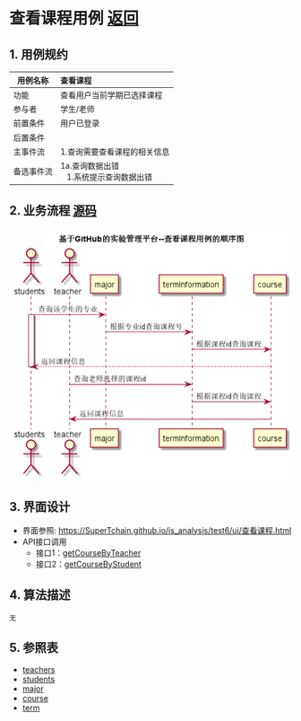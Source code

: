 # 查看课程用例 [返回](../README.md)



## 1. 用例规约

| 用例名称   | 查看课程                                               |
| ---------- | :----------------------------------------------------- |
| 功能       | 查看用户当前学期已选择课程                             |
| 参与者     | 学生/老师                                              |
| 前置条件   | 用户已登录                                             |
| 后置条件   |                                                        |
| 主事件流   | 1.查询需要查看课程的相关信息                           |
| 备选事件流 | 1a.查询数据出错<br>&nbsp;&nbsp; 1.系统提示查询数据出错 |

## 2. 业务流程 [源码](../source_code/查看课程.puml)

![查看课程](../img/查看课程.png) 

## 3. 界面设计

- 界面参照: https://SuperTchain.github.io/is_analysis/test6/ui/查看课程.html
- API接口调用
  - 接口1：[getCourseByTeacher](../interface/getCourseByTeacher.md)
  - 接口2：[getCourseByStudent](../interface/getCourseByStudent.md)

## 4. 算法描述

    无

## 5. 参照表

- [teachers](../Sql/README.md/#teachers)
- [students](../Sql/README.md/#students)
- [major](../Sql/README.md/#major)
- [course](../Sql/README.md/#course)
- [term](../Sql/README.md/#term)